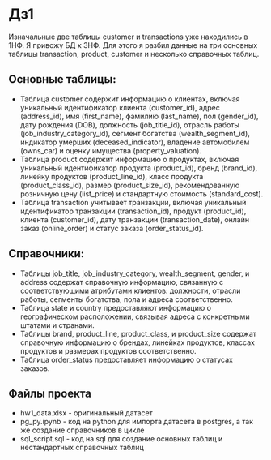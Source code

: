 # Дз1

Изначальные две таблицы customer и transactions уже находились в 1НФ.
Я привожу БД к 3НФ. Для этого я разбил данные на три основных таблицы transaction, product, customer и несколько справочных таблиц. 

## Основные таблицы:
- Таблица customer содержит информацию о клиентах, включая уникальный идентификатор клиента (customer_id), адрес (address_id), имя (first_name), фамилию (last_name), пол (gender_id), дату рождения (DOB), должность (job_title_id), отрасль работы (job_industry_category_id), сегмент богатства (wealth_segment_id), индикатор умерших (deceased_indicator), владение автомобилем (owns_car) и оценку имущества (property_valuation).
- Таблица product содержит информацию о продуктах, включая уникальный идентификатор продукта (product_id), бренд (brand_id), линейку продуктов (product_line_id), класс продукта (product_class_id), размер (product_size_id), рекомендованную розничную цену (list_price) и стандартную стоимость (standard_cost).
- Таблица transaction учитывает транзакции, включая уникальный идентификатор транзакции (transaction_id), продукт (product_id), клиента (customer_id), дату транзакции (transaction_date), онлайн заказ (online_order) и статус заказа (order_status_id).

## Справочники:
- Таблицы job_title, job_industry_category, wealth_segment, gender, и address содержат справочную информацию, связанную с соответствующими атрибутами клиентов: должности, отрасли работы, сегменты богатства, пола и адреса соответственно.
- Таблица state и country предоставляют информацию о географическом расположении, связывая адреса с конкретными штатами и странами.
- Таблицы brand, product_line, product_class, и product_size содержат справочную информацию о брендах, линейках продуктов, классах продуктов и размерах продуктов соответственно.
- Таблица order_status предоставляет информацию о статусах заказов.

## Файлы проекта
- hw1_data.xlsx - оригинальный датасет
- pg_py.ipynb - код на python для импорта датасета в postgres, а так же создание справочников в цикле
- sql_script.sql - код на sql для создание основных таблиц и нестандартных справочных таблиц
